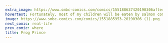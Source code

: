 ```yaml
---
extra_image: https://www.smbc-comics.com/comics/155188637420190306after.png
hovertext: Fortunately, most of my children will be eaten by salmon come spring.
image: https://www.smbc-comics.com/comics/1551885953-20190306 (1).png
next_comic: real-life
prev_comic: where
title: Frog Prince
---
```


